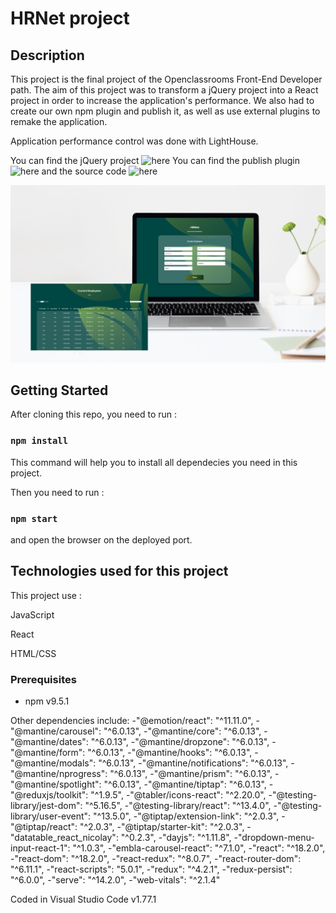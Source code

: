 # HRNet project

## Description
This project is the final project of the Openclassrooms Front-End Developer path. The aim of this project was to transform a jQuery project into a React project in order to increase the application's performance. We also had to create our own npm plugin and publish it, as well as use external plugins to remake the application.

Application performance control was done with LightHouse.

You can find the jQuery project ![here](https://github.com/jucroizer/P14_Front-end)
You can find the publish plugin ![here](https://www.npmjs.com/package/dropdown-menu-input-react-1) and the source code ![here](https://github.com/jucroizer/dropdown-menu-input-react)

![HRNet](HRNet.png)
## Getting Started

After cloning this repo, you need to run :

### `npm install`

This command will help you to install all dependecies you need in this project.

Then you need to run :

### `npm start`

and open the browser on the deployed port.

## Technologies used for this project

This project use :

JavaScript

React

HTML/CSS

### Prerequisites

- npm v9.5.1

Other dependencies include:
-"@emotion/react": "^11.11.0",
-"@mantine/carousel": "^6.0.13",
-"@mantine/core": "^6.0.13",
-"@mantine/dates": "^6.0.13",
-"@mantine/dropzone": "^6.0.13",
-"@mantine/form": "^6.0.13",
-"@mantine/hooks": "^6.0.13",
-"@mantine/modals": "^6.0.13",
-"@mantine/notifications": "^6.0.13",
-"@mantine/nprogress": "^6.0.13",
-"@mantine/prism": "^6.0.13",
-"@mantine/spotlight": "^6.0.13",
-"@mantine/tiptap": "^6.0.13",
-"@reduxjs/toolkit": "^1.9.5",
-"@tabler/icons-react": "^2.20.0",
-"@testing-library/jest-dom": "^5.16.5",
-"@testing-library/react": "^13.4.0",
-"@testing-library/user-event": "^13.5.0",
-"@tiptap/extension-link": "^2.0.3",
-"@tiptap/react": "^2.0.3",
-"@tiptap/starter-kit": "^2.0.3",
-"datatable_react_nicolay": "^0.2.3",
-"dayjs": "^1.11.8",
-"dropdown-menu-input-react-1": "^1.0.3",
-"embla-carousel-react": "^7.1.0",
-"react": "^18.2.0",
-"react-dom": "^18.2.0",
-"react-redux": "^8.0.7",
-"react-router-dom": "^6.11.1",
-"react-scripts": "5.0.1",
-"redux": "^4.2.1",
-"redux-persist": "^6.0.0",
-"serve": "^14.2.0",
-"web-vitals": "^2.1.4"

Coded in Visual Studio Code v1.77.1

